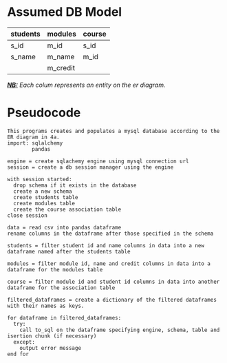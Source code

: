 # Assumed DB Model

| students | modules | course |
| --- | --- | --- |
| s_id | m_id | s_id |
| s_name | m_name | m_id |
| | m_credit | |

<em><strong style="text-decoration: underline">NB:</strong> Each colum represents an entity on the er diagram.</em>

# Pseudocode
```
This programs creates and populates a mysql database according to the ER diagram in 4a.
import: sqlalchemy
        pandas

engine = create sqlachemy engine using mysql connection url
session = create a db session manager using the engine

with session started:
  drop schema if it exists in the database
  create a new schema
  create students table
  create modules table
  create the course association table
close session

data = read csv into pandas dataframe
rename columns in the dataframe after those specified in the schema

students = filter student id and name columns in data into a new dataframe named after the students table

modules = filter module id, name and credit columns in data into a dataframe for the modules table

course = filter module id and student id columns in data into another dataframe for the association table

filtered_dataframes = create a dictionary of the filtered dataframes with their names as keys.

for dataframe in filtered_dataframes:
  try:
    call to_sql on the dataframe specifying engine, schema, table and isertion chunk (if necessary)
  except:
    output error message
end for


```
